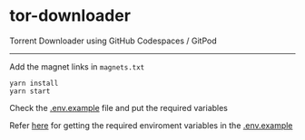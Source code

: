# tor-downloader
Torrent Downloader using GitHub Codespaces / GitPod

---

Add the magnet links in `magnets.txt`

```
yarn install
yarn start
```

Check the [.env.example](./.env.example) file and put the required variables

Refer [here](./torrent-downloads/README.md) for getting the required enviroment variables in the [.env.example](./.env.example)
